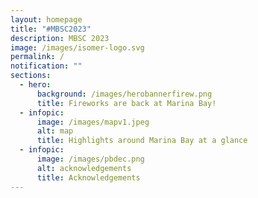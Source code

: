 ```yaml
---
layout: homepage
title: "#MBSC2023"
description: MBSC 2023
image: /images/isomer-logo.svg
permalink: /
notification: ""
sections:
  - hero:
      background: /images/herobannerfirew.png
      title: Fireworks are back at Marina Bay!
  - infopic:
      image: /images/mapv1.jpeg
      alt: map
      title: Highlights around Marina Bay at a glance
  - infopic:
      image: /images/pbdec.png
      alt: acknowledgements
      title: Acknowledgements
---
```

